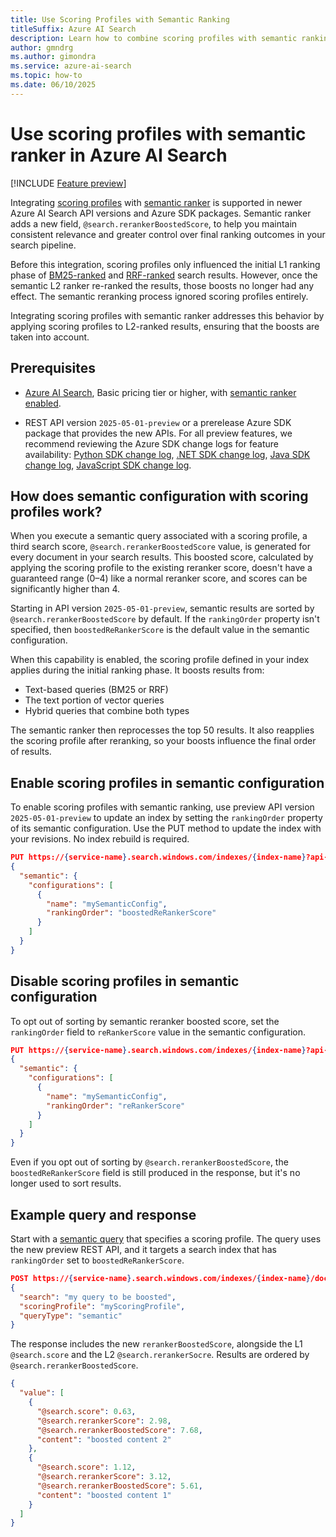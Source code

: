 ```yaml
---
title: Use Scoring Profiles with Semantic Ranking
titleSuffix: Azure AI Search
description: Learn how to combine scoring profiles with semantic ranking in Azure AI Search to optimize final document relevance.
author: gmndrg
ms.author: gimondra
ms.service: azure-ai-search
ms.topic: how-to
ms.date: 06/10/2025
---
```


# Use scoring profiles with semantic ranker in Azure AI Search

[!INCLUDE [Feature preview](./includes/previews/preview-generic.md)]

Integrating [scoring profiles](index-add-scoring-profiles.md) with [semantic ranker](semantic-search-overview.md) is supported in newer Azure AI Search API versions and Azure SDK packages. Semantic ranker adds a new field, `@search.rerankerBoostedScore`, to help you maintain consistent relevance and greater control over final ranking outcomes in your search pipeline.

Before this integration, scoring profiles only influenced the initial L1 ranking phase of [BM25-ranked](index-similarity-and-scoring.md) and [RRF-ranked](hybrid-search-ranking.md) search results. However, once the semantic L2 ranker re-ranked the results, those boosts no longer had any effect. The semantic reranking process ignored scoring profiles entirely.

Integrating scoring profiles with semantic ranker addresses this behavior by applying scoring profiles to L2-ranked results, ensuring that the boosts are taken into account.

## Prerequisites

- [Azure AI Search](search-create-service-portal.md), Basic pricing tier or higher, with [semantic ranker enabled](semantic-how-to-enable-disable.md).

- REST API version `2025-05-01-preview` or a prerelease Azure SDK package that provides the new APIs. For all preview features, we recommend reviewing the Azure SDK change logs for feature availability: [Python SDK change log](https://github.com/Azure/azure-sdk-for-python/blob/main/sdk/search/azure-search-documents/CHANGELOG.md), [.NET SDK change log](https://github.com/Azure/azure-sdk-for-net/blob/main/sdk/search/Azure.Search.Documents/CHANGELOG.md), [Java SDK change log](https://github.com/Azure/azure-sdk-for-java/blob/main/sdk/search/azure-search-documents/CHANGELOG.md), [JavaScript SDK change log](https://github.com/Azure/azure-sdk-for-js/blob/main/sdk/search/search-documents/CHANGELOG.md).

## How does semantic configuration with scoring profiles work?

When you execute a semantic query associated with a scoring profile, a third search score, `@search.rerankerBoostedScore` value, is generated for every document in your search results. This boosted score, calculated by applying the scoring profile to the existing reranker score, doesn't have a guaranteed range (0–4) like a normal reranker score, and scores can be significantly higher than 4.

Starting in API version `2025-05-01-preview`, semantic results are sorted by `@search.rerankerBoostedScore` by default. If the `rankingOrder` property isn't specified, then `boostedReRankerScore` is the default value in the semantic configuration.

When this capability is enabled, the scoring profile defined in your index applies during the initial ranking phase.
It boosts results from:

- Text-based queries (BM25 or RRF)
- The text portion of vector queries
- Hybrid queries that combine both types

The semantic ranker then reprocesses the top 50 results. It also reapplies the scoring profile after reranking, so your boosts influence the final order of results.

## Enable scoring profiles in semantic configuration

To enable scoring profiles with semantic ranking, use preview API version `2025-05-01-preview` to update an index by setting the `rankingOrder` property of its semantic configuration. Use the PUT method to update the index with your revisions. No index rebuild is required.

```json
PUT https://{service-name}.search.windows.com/indexes/{index-name}?api-version=2025-05-01-Preview
{
  "semantic": {
    "configurations": [
      {
        "name": "mySemanticConfig",
        "rankingOrder": "boostedReRankerScore"
      }
    ]
  }
}
```

## Disable scoring profiles in semantic configuration

To opt out of sorting by semantic reranker boosted score, set the `rankingOrder` field to `reRankerScore` value in the semantic configuration.

```json
PUT https://{service-name}.search.windows.com/indexes/{index-name}?api-version=2024-05-01-Preview
{
  "semantic": {
    "configurations": [
      {
        "name": "mySemanticConfig",
        "rankingOrder": "reRankerScore"
      }
    ]
  }
}
```

Even if you opt out of sorting by `@search.rerankerBoostedScore`, the `boostedReRankerScore` field is still produced in the response, but it's no longer used to sort results. 

## Example query and response

Start with a [semantic query](semantic-how-to-query-request.md) that specifies a scoring profile. The query uses the new preview REST API, and it targets a search index that has `rankingOrder` set to `boostedReRankerScore`.

```json
POST https://{service-name}.search.windows.com/indexes/{index-name}/docs/search?api-version=2025-05-01-Preview
{
  "search": "my query to be boosted",
  "scoringProfile": "myScoringProfile",
  "queryType": "semantic"
}
```

The response includes the new `rerankerBoostedScore`, alongside the L1 `@search.score` and the L2 `@search.rerankerSocre`. Results are ordered by `@search.rerankerBoostedScore`.

```json
{
  "value": [
    {
      "@search.score": 0.63,
      "@search.rerankerScore": 2.98,
      "@search.rerankerBoostedScore": 7.68,
      "content": "boosted content 2"
    },
    {
      "@search.score": 1.12,
      "@search.rerankerScore": 3.12,
      "@search.rerankerBoostedScore": 5.61,
      "content": "boosted content 1"
    }
  ]
}
```
